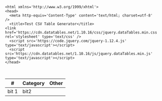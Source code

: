 <!DOCTYPE html PUBLIC '-//W3C//DTD XHTML 1.0 Transitional//EN' 'http://www.w3.org/TR/xhtml1/DTD/xhtml1-transitional.dtd'>
	<html xmlns='http://www.w3.org/1999/xhtml'>
	<head>
	  <meta http-equiv='Content-Type' content='text/html; charset=utf-8' />
	  <title>Test CSV Table Generator</title>
    <link href='https://cdn.datatables.net/1.10.16/css/jquery.dataTables.min.css' rel='stylesheet' type='text/css' />
	  <script src='https://code.jquery.com/jquery-1.12.4.js' type='text/javascript'></script>
	  <script src='https://cdn.datatables.net/1.10.16/js/jquery.dataTables.min.js' type='text/javascript'></script>
	</head>
  <body>
	<script>
			$(document).ready(function(){
                $('#myTable').DataTable();
            });
  </script>
  <br/>
  <table id='myTable' class='display'>
						<thead>
							<tr> 	
								<th>#</th> 
								<th>Category</th>
								<th>Other</th> 
							</tr>
						</thead>
              <td>bit 1</td>
              <td>bit2</td>
    </table>
  </body>
